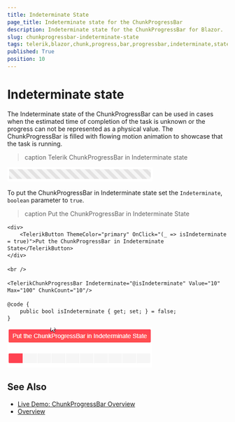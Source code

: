 ```yaml
---
title: Indeterminate State
page_title: Indeterminate state for the ChunkProgressBar
description: Indeterminate state for the ChunkProgressBar for Blazor.
slug: chunkprogressbar-indeterminate-state
tags: telerik,blazor,chunk,progress,bar,progressbar,indeterminate,state
published: True
position: 10
---
```


# Indeterminate state

The Indeterminate state of the ChunkProgressBar can be used in cases when the estimated time of completion of the task is unknown or the progress can not be represented as a physical value. The ChunkProgressBar is filled with flowing motion animation to showcase that the task is running. 

>caption Telerik ChunkProgressBar in Indeterminate state

![chunkprogress bar in indeterminate state](images/chunkprogressbar-indeterminate-state-basic-example.png)


To put the ChunkProgressBar in Indeterminate state set the `Indeterminate`, `boolean` parameter to `true`.

>caption Put the ChunkProgressBar in Indeterminate State

````RAZOR
<div>
    <TelerikButton ThemeColor="primary" OnClick="(_ => isIndeterminate = true)">Put the ChunkProgressBar in Indeterminate State</TelerikButton>
</div>

<br />

<TelerikChunkProgressBar Indeterminate="@isIndeterminate" Value="10" Max="100" ChunkCount="10"/>

@code {
    public bool isIndeterminate { get; set; } = false;
}
````

![put the progress bar in indeterminate state example](images/chunkprogress-bar-in-indeterminate-state-example.gif)


## See Also

  * [Live Demo: ChunkProgressBar Overview](https://demos.telerik.com/blazor-ui/chunkprogressbar/overview)
  * [Overview](slug:chunkprogressbar-overview)
  
